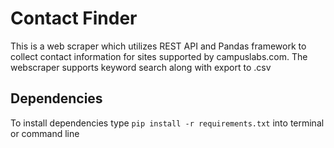 # Contact Finder
This is a web scraper which utilizes REST API and Pandas framework to collect contact information for sites supported by campuslabs.com. The webscraper supports keyword search along with export to .csv

## Dependencies
To install dependencies type `pip install -r requirements.txt` into terminal or command line